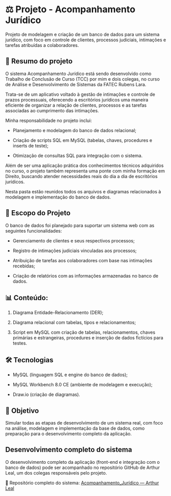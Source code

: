# ⚖️ Projeto - Acompanhamento Jurídico

Projeto de modelagem e criação de um banco de dados para um sistema jurídico, com foco em controle de clientes, processos judiciais, intimações e tarefas atribuídas a colaboradores.

## 📌 Resumo do projeto

O sistema Acompanhamento Jurídico está sendo desenvolvido como Trabalho de Conclusão de Curso (TCC) por mim e dois colegas, no curso de Análise e Desenvolvimento de Sistemas da FATEC Rubens Lara.

Trata-se de um aplicativo voltado à gestão de intimações e controle de prazos processuais, oferecendo a escritórios jurídicos uma maneira eficiente de organizar a relação de clientes, processos e as tarefas associadas ao cumprimento das intimações.

Minha responsabilidade no projeto inclui:

- Planejamento e modelagem do banco de dados relacional;

- Criação de scripts SQL em MySQL (tabelas, chaves, procedures e inserts de teste);

- Otimização de consultas SQL para integração com o sistema.

Além de ser uma aplicação prática dos conhecimentos técnicos adquiridos no curso, o projeto também representa uma ponte com minha formação em Direito, buscando atender necessidades reais do dia a dia de escritórios jurídicos.

Nesta pasta estão reunidos todos os arquivos e diagramas relacionados à modelagem e implementação do banco de dados.

## 📝 Escopo do Projeto

O banco de dados foi planejado para suportar um sistema web com as seguintes funcionalidades:

- Gerenciamento de clientes e seus respectivos processos;

- Registro de intimações judiciais vinculadas aos processos;

- Atribuição de tarefas aos colaboradores com base nas intimações recebidas;

- Criação de relatórios com as informações armazenadas no banco de dados.

## 📊 Conteúdo:

1. Diagrama Entidade-Relacionamento (DER);

2. Diagrama relacional com tabelas, tipos e relacionamentos;

3. Script em MySQL com criação de tabelas, relacionamentos, chaves primárias e estrangeiras, procedures e inserção de dados fictícios para testes.

## 🛠️ Tecnologias

- MySQL (linguagem SQL e engine do banco de dados);

- MySQL Workbench 8.0 CE (ambiente de modelagem e execução);

- Draw.io (criação de diagramas).

## 🎯 Objetivo

Simular todas as etapas de desenvolvimento de um sistema real, com foco na análise, modelagem e implementação da base de dados, como preparação para o desenvolvimento completo da aplicação.

## Desenvolvimento completo do sistema

O desenvolvimento completo da aplicação (front-end e integração com o banco de dados) pode ser acompanhado no repositório GitHub de Arthur Leal, um dos colegas responsáveis pelo projeto.

🔗 Repositório completo do sistema: [Acompanhamento_Jurídico — Arthur Leal](https://github.com/arthurdasilvaleal/Acompanhamento_Juridico)